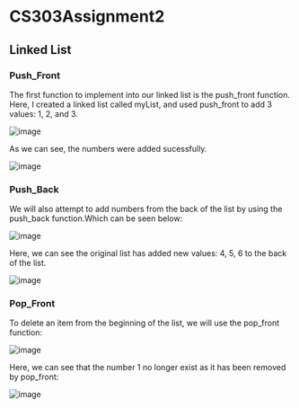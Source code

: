 # CS303Assignment2

## Linked List

### Push_Front

The first function to implement into our linked list is the push_front function. Here, I created a linked list called myList, and used push_front to add 3 values: 1, 2, and 3.

![image](https://github.com/YuqingCai7/CS303Assignment2/assets/143641552/cc94db3f-3519-4211-9583-52c25e93379b)

As we can see, the numbers were added sucessfully. 

![image](https://github.com/YuqingCai7/CS303Assignment2/assets/143641552/cb576cb7-f3a2-44f9-8872-d1481689fa53)

### Push_Back

We will also attempt to add numbers from the back of the list by using the push_back function.Which can be seen below:

![image](https://github.com/YuqingCai7/CS303Assignment2/assets/143641552/cb9500ea-51e6-4bff-a87f-276582ab1aa2)

Here, we can see the original list has added new values: 4, 5, 6 to the back of the list.

![image](https://github.com/YuqingCai7/CS303Assignment2/assets/143641552/3f970c02-943b-49df-8c6f-001a5b5eaf19)


### Pop_Front

To delete an item from the beginning of the list, we will use the pop_front function:

![image](https://github.com/YuqingCai7/CS303Assignment2/assets/143641552/c08cd41d-10ca-44b8-abc5-e9cb7bb01b66)

Here, we can see that the number 1 no longer exist as it has been removed by pop_front:

![image](https://github.com/YuqingCai7/CS303Assignment2/assets/143641552/993f310c-68a3-4b09-8ca3-d9ab02f99f40)


